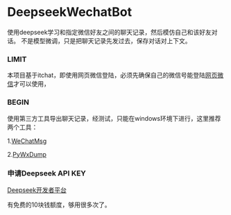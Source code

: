 # DeepseekWechatBot

使用deepseek学习和指定微信好友之间的聊天记录，然后模仿自己和该好友对话。
不是模型微调，只是把聊天记录先发过去，保存对话对上下文。

### LIMIT

本项目基于itchat，即使用网页微信登陆，必须先确保自己的微信号能登陆[网页微信](https://wx.qq.com/)才可以使用，

### BEGIN

使用第三方工具导出聊天记录，经测试，只能在windows环境下进行，这里推荐两个工具：

1.[WeChatMsg](https://github.com/LC044/WeChatMsg)

2.[PyWxDump](https://github.com/xaoyaoo/PyWxDump)

### 申请Deepseek API KEY

[Deepseek开发者平台](https://www.deepseek.com/)

有免费的10块钱额度，够用很多次了。

